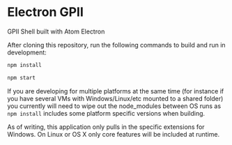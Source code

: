 # Electron GPII

GPII Shell built with Atom Electron

After cloning this repository, run the following commands to build and run in
development:

```bash
npm install

npm start
```

If you are developing for multiple platforms at the same time (for instance if
you have several VMs with Windows/Linux/etc mounted to a shared folder) you
currently will need to wipe out the node_modules between OS runs as `npm install`
includes some platform specific versions when building.

As of writing, this application only pulls in the specific extensions for
Windows. On Linux or OS X only core features will be included at runtime.
